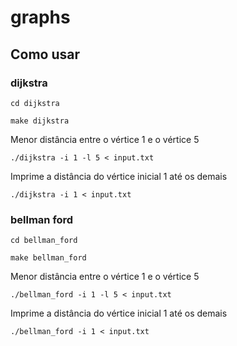 # graphs

## Como usar

### dijkstra
```console
cd dijkstra
```
```console
make dijkstra
```
Menor distância entre o vértice 1 e o vértice 5
```console
./dijkstra -i 1 -l 5 < input.txt
```
Imprime a distância do vértice inicial 1 até os demais
```console
./dijkstra -i 1 < input.txt
```

### bellman ford
```console
cd bellman_ford
```
```console
make bellman_ford
```
Menor distância entre o vértice 1 e o vértice 5
```console
./bellman_ford -i 1 -l 5 < input.txt
```
Imprime a distância do vértice inicial 1 até os demais
```console
./bellman_ford -i 1 < input.txt
```
